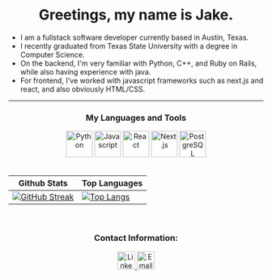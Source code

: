 <h1 align="center">Greetings, my name is Jake.</h1>

* I am a fullstack software developer currently based in Austin, Texas.
* I recently graduated from Texas State University with a degree in Computer Science.
* On the backend, I'm very familiar with Python, C++, and Ruby on Rails, while also having experience with java.
* For frontend, I've worked with javascript frameworks such as next.js and react, and also obviously HTML/CSS.


<hr />

<h3 align="center">My Languages and Tools </h3>
<div align="center">
	<img alt="Python" src="https://raw.githubusercontent.com/jtj60/landing-page/main/icons/Python.png" width="52" />
	<img alt="Javascript" src="https://raw.githubusercontent.com/jtj60/landing-page/main/icons/Javascript.png" width="52" />
	<a href="https://reactjs.org/"><img alt="React" src="https://raw.githubusercontent.com/jtj60/landing-page/main/icons/React.js.png" width="52" /></a>
	<a href="https://nextjs.org/"><img alt="Next.js" src="https://raw.githubusercontent.com/jtj60/landing-page/main/icons/Next.js.png" width="52" /></a>
	<a href="https://www.postgresql.org/"><img alt="PostgreSQL" src="https://raw.githubusercontent.com/jtj60/landing-page/main/icons/PostgreSQL.png" width="52" /></a>
	<!-- React-Flow -->
</div>


<br />

|Github Stats|Top Languages|
|---|---|
| [![GitHub Streak](http://github-readme-streak-stats.herokuapp.com?user=jtj60&theme=dark&background=36393F&ring=F9A527&fire=F9A527)](https://git.io/streak-stats) | [![Top Langs](https://github-readme-stats.vercel.app/api/top-langs/?username=jtj60&theme=slateorange&layout=compact&hide=less&count_private=false)](https://github.com/l-ohman/github-readme-stats) |

<br />

<h3 align="center">Contact Information: </h3>
<div align="center">
<a href="https://www.linkedin.com/in/jake---johnson/">
	<img src="https://raw.githubusercontent.com/jtj60/landing-page/main/icons/Linkedin.png" width="35" alt="Linkedin Logo"/>
</a>
<a href="mailto:jaketjohnson97@gmail.com">
	<img src="https://raw.githubusercontent.com/jtj60/landing-page/main/icons/Email.png" width="35" alt="Email Logo"/>
</a>
</div>
